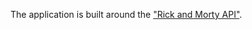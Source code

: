 The application is built around the ["Rick and Morty API"](https://rickandmortyapi.com/documentation). 

